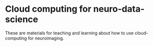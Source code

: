 Cloud computing for neuro-data-science
======================================

These are materials for teaching and learning about how to use cloud-computing
for neuroimaging.